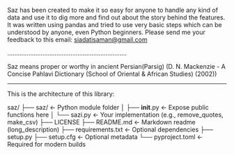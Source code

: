 Saz has been created to make it so easy for anyone to handle any kind of data and use it to dig more and find out about the story behind the features. 
It was written using pandas and tried to use very basic steps which can be understood by anyone, even Python beginners.
Please send me your feedback to this email: siadatisaman@gmail.com



....................................................................

Saz means proper or worthy in ancient Persian(Parsig) (D. N. Mackenzie - A Concise Pahlavi Dictionary (School of Oriental & African Studies) (2002))

------------------------------------
This is the architecture of this library:

saz/
├── saz/                      ← Python module folder
│   ├── __init__.py           ← Expose public functions here
│   └── sazi.py               ← Your implementation (e.g., remove_quotes, make_csv)
├── LICENSE
├── README.md                 ← Markdown readme (long_description)
├── requirements.txt          ← Optional dependencies
├── setup.py
├── setup.cfg                 ← Optional metadata
└── pyproject.toml            ← Required for modern builds
